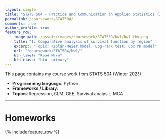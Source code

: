 ```yaml
---
layout: single
title: "STATS 504 - Practice and Communication in Applied Statistics (In progress)"
permalink: /coursework/STAT504/
comments: true
author_profile: true
feature_row:
  - image_path: /assets/images/coursework/STAT509/hw1/hw1_thm.png
    title: "1. Comparative analysis of survival function by region"
    excerpt: "Topic: Kaplan-Meier model, Log-rank test, Cox PH model"
    url: "/coursework/STAT504/hw1/"
    btn_label: "Read More"
    btn_class: "btn--primary"	
---
```


This page contains my course work from STATS 504 (Winter 2023)

- **Programming language**: Python
- **Frameworks / Library**:
- **Topics**: Regression, GLM, GEE, Survival analysis, MCA

***

# Homeworks

{% include feature_row %}
